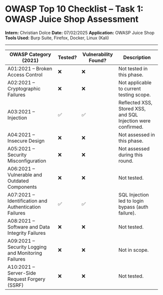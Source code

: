 # OWASP Top 10 Checklist – Task 1: OWASP Juice Shop Assessment

**Intern:** Christian Dolce
**Date:** 07/02/2025
**Application:** OWASP Juice Shop  
**Tools Used:** Burp Suite, Firefox, Docker, Linux (Kali)

---

| OWASP Category (2021)           | Tested? | Vulnerability Found? | Description                                                                 |
|---------------------------------|---------|-----------------------|-----------------------------------------------------------------------------|
| A01:2021 – Broken Access Control | ❌      | ❌                    | Not tested in this phase.                                                  |
| A02:2021 – Cryptographic Failures | ❌      | ❌                    | Not applicable to current testing scope.                                   |
| A03:2021 – Injection             | ✅      | ✅                    | Reflected XSS, Stored XSS, and SQL Injection were confirmed.               |
| A04:2021 – Insecure Design       | ❌      | ❌                    | Not assessed in this phase.                                                |
| A05:2021 – Security Misconfiguration | ❌  | ❌                    | Not assessed during this round.                                            |
| A06:2021 – Vulnerable and Outdated Components | ❌ | ❌            | Not tested.                                                                |
| A07:2021 – Identification and Authentication Failures | ✅ | ✅    | SQL Injection led to login bypass (auth failure).                         |
| A08:2021 – Software and Data Integrity Failures | ❌ | ❌             | Not tested.                                                                |
| A09:2021 – Security Logging and Monitoring Failures | ❌ | ❌         | Not in scope.                                                              |
| A10:2021 – Server-Side Request Forgery (SSRF) | ❌ | ❌               | Not tested.
